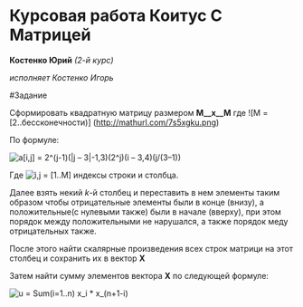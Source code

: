 ﻿Курсовая работа Коитус С Матрицей
================================


__Костенко Юрий__ _(2-й курс)_

_исполняет Костенко Игорь_

#Задание

Сформировать квадратную матрицу размером __M__x__M__ где ![M = \[2..бессконечности)] (http://mathurl.com/7s5xgku.png)

По формуле:

![a[i,j] = 2^(j-1)(|j – 3|-1,3)(2^j)(i – 3,4)(j/(3–1))](http://mathurl.com/6v2o9t5.png)

Где ![i,j = [1..M]](http://mathurl.com/6unqdx8.png) индексы строки и столбца.

Далее взять некий _k_-й столбец и переставить в нем элементы таким образом чтобы отрицательные элементы были в конце (внизу), а положительные(с нулевыми также)  были в начале (вверху), при этом порядок между положительными не нарушался, а также порядок меду отрицательных также.

После этого найти скалярные произведения всех строк матрици на этот столбец и сохранить их в вектор __X__

Затем найти сумму элементов вектора __X__ по следующей формуле:

![ u = Sum(i=1..n) x_i * x_(n+1-i)](http://mathurl.com/7qxhf27.png)
